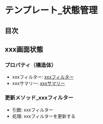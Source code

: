 # テンプレート_状態管理

## 目次

## xxx画面状態
### プロパティ（構造体）
- xxxフィルター: [xxxフィルター](セッション_構造体.md#xxxフィルター)
- xxxサマリー: [xxxサマリー](セッション_構造体.md#xxxサマリー)

### 更新メソッド_xxxフィルター
- 引数: xxxフィルター
- 処理: xxxフィルターを更新する
